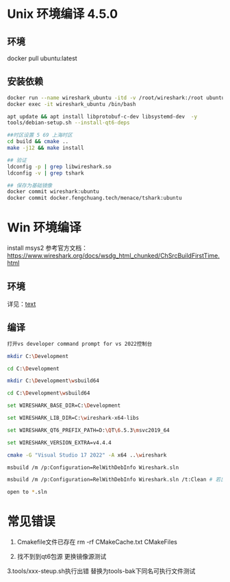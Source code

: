 # Unix 环境编译 4.5.0

## 环境
docker pull ubuntu:latest

## 安装依赖
``` bash
docker run --name wireshark_ubuntu -itd -v /root/wireshark:/root ubuntu:latest
docker exec -it wireshark_ubuntu /bin/bash

apt update && apt install libprotobuf-c-dev libsystemd-dev  -y
tools/debian-setup.sh --install-qt6-deps

##时区设置 5 69 上海时区
cd build && cmake ..
make -j12 && make install

## 验证 
ldconfig -p | grep libwireshark.so  
ldconfig -v | grep tshark

## 保存为基础镜像
docker commit wireshark:ubuntu
docker commit docker.fengchuang.tech/menace/tshark:ubuntu
```

# Win 环境编译

install msys2
参考官方文档：https://www.wireshark.org/docs/wsdg_html_chunked/ChSrcBuildFirstTime.html

## 环境
详见：[text](https://www.wireshark.org/docs/wsdg_html_chunked/ChSetupWindows.html)

## 编译
``` bash
打开vs developer command prompt for vs 2022控制台

mkdir C:\Development

cd C:\Development

mkdir C:\Development\wsbuild64

cd C:\Development\wsbuild64

set WIRESHARK_BASE_DIR=C:\Development

set WIRESHARK_LIB_DIR=C:\wireshark-x64-libs

set WIRESHARK_QT6_PREFIX_PATH=D:\QT\6.5.3\msvc2019_64

set WIRESHARK_VERSION_EXTRA=v4.4.4

cmake -G "Visual Studio 17 2022" -A x64 ..\wireshark

msbuild /m /p:Configuration=RelWithDebInfo Wireshark.sln

msbuild /m /p:Configuration=RelWithDebInfo Wireshark.sln /t:Clean # 若出现失败需要重置当前缓存

open to *.sln
```


# 常见错误

1. Cmakefile文件已存在
rm -rf CMakeCache.txt CMakeFiles

2. 找不到到qt6包源
更换镜像源测试

3.tools/xxx-steup.sh执行出错
替换为tools-bak下同名可执行文件测试